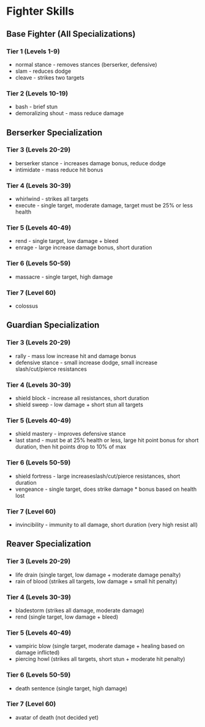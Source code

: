 # Fighter Skills

## Base Fighter (All Specializations)

### Tier 1 (Levels 1-9)
* normal stance - removes stances (berserker, defensive)
* slam - reduces dodge
* cleave - strikes two targets

### Tier 2 (Levels 10-19)
* bash - brief stun
* demoralizing shout - mass reduce damage

## Berserker Specialization

### Tier 3 (Levels 20-29)
* berserker stance - increases damage bonus, reduce dodge
* intimidate - mass reduce hit bonus

### Tier 4 (Levels 30-39)
* whirlwind - strikes all targets
* execute - single target, moderate damage, target must be 25% or less health

### Tier 5 (Levels 40-49)
* rend - single target, low damage + bleed
* enrage - large increase damage bonus, short duration

### Tier 6 (Levels 50-59)
* massacre - single target, high damage

### Tier 7 (Level 60)
* colossus

## Guardian Specialization

### Tier 3 (Levels 20-29)
* rally - mass low increase hit and damage bonus
* defensive stance - small increase dodge, small increase slash/cut/pierce resistances

### Tier 4 (Levels 30-39)
* shield block - increase all resistances, short duration
* shield sweep - low damage + short stun all targets

### Tier 5 (Levels 40-49)
* shield mastery - improves defensive stance
* last stand - must be at 25% health or less, large hit point bonus for short duration, then hit points drop to 10% of max

### Tier 6 (Levels 50-59)
* shield fortress - large increaseslash/cut/pierce resistances, short duration
* vengeance - single target, does strike damage * bonus based on health lost

### Tier 7 (Level 60)
* invincibility - immunity to all damage, short duration (very high resist all)

## Reaver Specialization

### Tier 3 (Levels 20-29)
* life drain (single target, low damage + moderate damage penalty)
* rain of blood (strikes all targets, low damage + small hit penalty)

### Tier 4 (Levels 30-39)
* bladestorm (strikes all damage, moderate damage)
* rend (single target, low damage + bleed)

### Tier 5 (Levels 40-49)
* vampiric blow (single target, moderate damage + healing based on damage inflicted)
* piercing howl (strikes all targets, short stun + moderate hit penalty)

### Tier 6 (Levels 50-59)
* death sentence (single target, high damage)

### Tier 7 (Level 60)
* avatar of death (not decided yet)
